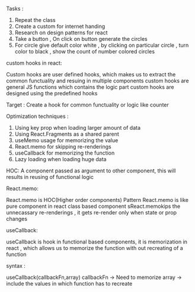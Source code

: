 Tasks :

1. Repeat the class
2. Create a custom for internet handing
3. Research on design patterns for react
4. Take a button , On click on button generate the circles
5. For circle give default color white , by clicking on particular circle , turn color to black , show the count of number colored circles

custom hooks in react:

Custom hooks are user defined hooks, which makes us to extract the common functuality
and resuing in multiple components
custom hooks are general JS functions which contains the logic part
custom hooks are designed using the predefined hooks

Target :
Create a hook for common functuality or logic like
counter

Optimization techniques :

1. Using key prop when loading larger amount of data
2. Using React.Fragments as a shared parent
3. useMemo usage for memorizing the value
4. React.memo for skipping re-renderings
5. useCallback for memorizing the function
6. Lazy loading when loading huge data

HOC:
A component passed as argument to other component, this will results in reusing of
functional logic

React.memo:

React.memo is HOC(Higher order components) Pattern
React.memo is like pure component in react class based component
sReact.memokips the unnecassary re-renderings , it gets re-render only when state
or prop changes

useCallback:

useCallback is hook in functional based components,
it is memorization in react , which allows us to memorize the function with out
recreating of a function

syntax :

useCallback(callbackFn,array)
callbackFn -> Need to memorize
array -> include the values in which function has to recreate
